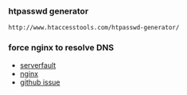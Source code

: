 ### htpasswd generator
``` 
http://www.htaccesstools.com/htpasswd-generator/
```

### force nginx to resolve DNS
* [serverfault](https://serverfault.com/questions/240476/how-to-force-nginx-to-resolve-dns-of-a-dynamic-hostname-everytime-when-doing-p/946404#946404)<br/>
* [nginx](http://nginx.org/en/docs/http/ngx_http_core_module.html#resolver)<br/>
* [github issue](https://github.com/ubuntu/microk8s/issues/224)
